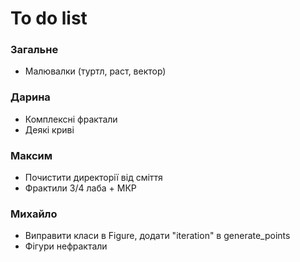 # To do list

### Загальне
* Малювалки (туртл, раст, вектор)

### Дарина
* Комплексні фрактали
* Деякі криві

### Максим
* Почистити директорії від сміття
* Фрактили 3/4 лаба + МКР

### Михайло
* Виправити класи в Figure, додати "iteration" в generate_points
* Фігури нефрактали
